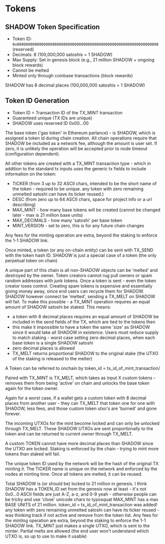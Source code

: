 # Tokens


## SHADOW Token Specification
- Token ID: `0x0000000000000000000000000000000000000000000000000000000000000000` (reserved)
- Decimals: 8 (100,000,000 satoshis = 1 SHADOW)
- Max Supply: Set in genesis block (e.g., 21 million SHADOW + ongoing block rewards)
- Cannot be melted
- Minted only through coinbase transactions (block rewards)


SHADOW has 8 decimal places (100,000,000 satoshis = 1 SHADOW)

## Token ID Generation
- Token ID = Transaction ID of the TX_MINT transaction
- Guaranteed unique (TX IDs are unique)
- SHADOW uses reserved ID 0x00...00


The base token ('gas token' in Ethereum parlance) - is SHADOW, which is assigned a token id during chain creation.
All chain operations require that SHADOW be included as a network fee, although the amount is user set.  If zero,
it is unlikely the operation will be accepted prior to node timeout (configuration dependent).

All other tokens are created with a TX_MINT transaction type - which in addition to the standard tx inputs uses
the generic tx fields to include information on the token:

- TICKER (from 3 up to 32 ASCII chars, intended to be the short name of the token - required to be unique.  any token with zero remaining unmelted satoshi can have its ticker reused.)
- DESC (from zero up to 64 ASCII chars, space for project info or a url describing)
- MAX_MINT - how many base tokens will be created (cannot be changed later - max is 21 million base units)
- MAX_DECIMALS - how many 'satoshi' per base token
- MINT_VERSION - set to zero, this is for any future chain changes

Any fees for the minting operation are extra, beyond the staking to enforce the 1-1 SHADOW link.

Once minted, a token (or any on-chain entity) can be sent with TX_SEND with the token hash ID.  SHADOW is just a special case
of a token (the only perpetual token on chain)

A unique part of this chain is all non-SHADOW objects can be 'melted' and destroyed by the owner.  Token creators cannot
rug pull owners or spam random addresses with junk tokens.  Once a token is sent - even the token creator loses control.
Creating spam tokens is expensive and essentially giving money away, since end users can recycle them for SHADOW.  
SHADOW however connect be 'melted', sending a TX_MELT on SHADOW will fail.  To make
this possible - a TX_MINT operation requires an equal amount of SHADOW satoshi be staked.  This means:

- a token with 8 decimal places requires an equal amount of SHADOW be included in the send fields of the TX, which are tied to the tokens then
- this make it impossible to have a token the same 'size' as SHADOW since it would take all SHADOW in existence.  Users must reduce supply to match staking - worst case setting zero decimal places, when each base token is a single SHADOW satoshi
- zero decimal places is allowed
- TX_MELT returns proportional SHADOW to the original stake (the UTXO of the staking is released to the melter)


A Token can be referred to onchain by token_id = tx_id_of_mint_transaction/

Paired with TX_MINT is TX_MELT, which takes as input X custom tokens - removes them from being 'active' on chain and unlocks the base token again for the token owner.

Again for a worst case, if a wallet gets a custom token with 8 decimal places from another user - they can TX_MELT that token one for one with SHADOW, less fees, and those custom token utxo's are 'burned' and gone forever.

The incoming UTXOs for the mint become locked and can only be unlocked through TX_MELT.  These SHADOW UTXOs are sent proportionally to the token and can be returned to current owner through TX_MELT.

A custom TOKEN cannot have more decimal places than SHADOW since the UTXO are locked.  Staking is enforced by the chain - trying to mint more tokens than staked will fail.

The unique token ID used by the network will be the hash of the original TX minting it.  The TICKER name is unique on the network and enforced by the nodes at minting time.  Once all tokens are melted, it can be reused.


Total SHADOW is (or should be) locked to 21 million in genesis.
I think SHADOW has a TOKEN_ID set from the genesis now at least - it's not 0x0...0
ASCII fields are just A-Z, a-z, and 0-9 yeah - otherwise people can be tricky and use 'close' unicode chars to typosquat
MAX_MINT has a max BASE UNITS of 21 million.  token_id = tx_id_of_mint_transaction was added!
any token with zero remaining unmelted satoshi can have its ticker reused - was thinking track if not active and remove from the token list.
Any fees for the minting operation are extra, beyond the staking to enforce the 1-1 SHADOW link.
TX_MINT just makes a single UTXO, which is sent to the minter.
Partial melts are allowed (the end user won't understand which UTXO is, so up to use to make it usable)
